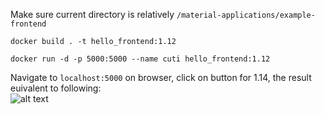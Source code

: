 Make sure current directory is relatively `/material-applications/example-frontend`

```docker build . -t hello_frontend:1.12```

```docker run -d -p 5000:5000 --name cuti hello_frontend:1.12```

Navigate to  `localhost:5000` on browser, click on button for 1.14, the result euivalent to following:<br>
![alt text](https://github.com/trancongminh997-hub/devops_with_docker/blob/main/Part1/1.12/Screenshot_1_14.jpg?raw=true)
